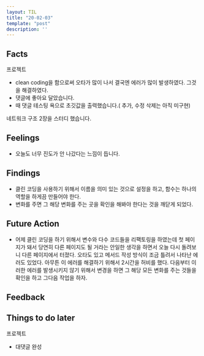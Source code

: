 ```yaml
---
layout: TIL
title: "20-02-03"
template: "post"
description: ''
---
```


## Facts

프로젝트

- clean coding을 함으로써 오타가 많이 나서 결국엔 에러가 많이 발생하였다. 그것을 해결하였다.
- 댓글에 좋아요 달았습니다.
- 때 댓글 테스팅 욕으로 초깃값을 출력했습니다.( 추가, 수정 삭제는 아직 미구현)

네트워크 구조 2장을 스터디 했습니다.

## Feelings

- 오늘도 너무 진도가 안 나갔다는 느낌이 듭니다. 

## Findings

- 클린 코딩을 사용하기 위해서 이름을 의미 있는 것으로 설정을 하고, 함수는 하나의 역할을 하게끔 만들어야 한다.
- 변화를 주면 그 해당 변화를 주는 곳을 확인을 해봐야 한다는 것을 깨닫게 되었다.

## Future Action

- 어제 클린 코딩을 하기 위해서 변수와 다수 코드들을 리팩토링을 하였는데 첫 페이지가 돼서 당연히 다른 페이지도 될 거라는 안일한 생각을 하면서 오늘 다시 돌려보니 다른 페이지에서 터졌다. 오타도 있고 메서드 작성 방식이 조금 틀려서 나타난 에러도 있었다. 아무튼 이 에러를 해결하기 위해서 2시간을 허비를 했다. 다음부터 이러한 에러를 발생시키지 않기 위해서 변경을 하면 그 해당 모든 변화를 주는 것들을 확인을 하고 그다음 작업을 하자.

## Feedback

## Things to do later

프로젝트

- 대댓글 완성
